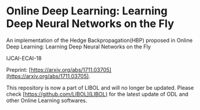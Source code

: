 # Online Deep Learning: Learning Deep Neural Networks on the Fly
An implementation of the Hedge Backpropagation(HBP) proposed in Online Deep Learning: Learning Deep Neural Networks on the Fly 

IJCAI-ECAI-18

Preprint: [https://arxiv.org/abs/1711.03705](https://arxiv.org/abs/1711.03705).

This repository is now a part of LIBOL and will no longer be updated.
Please check [https://github.com/LIBOL](LIBOL) for the latest update of ODL and other Online Learning softwares.
